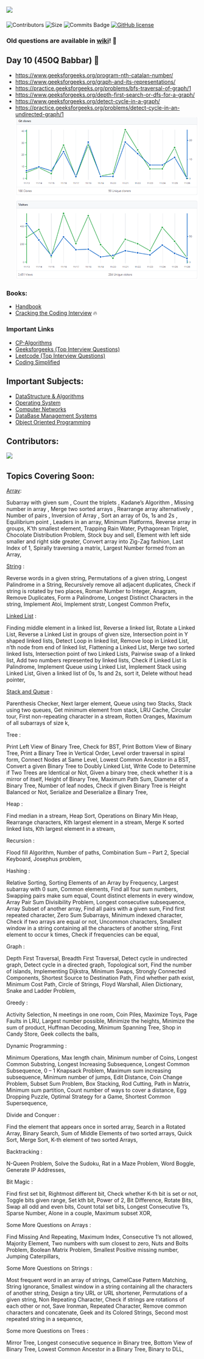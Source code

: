  
[<img src="https://img.shields.io/badge/WhatsApp-25D366?style=for-the-badge&logo=whatsapp&logoColor=white">](https://chat.whatsapp.com/F5CTKT3cFYY5Zn1TIT7CC4)
----------------------------------------------------------------------------------------------------------------

![Contributors](https://img.shields.io/github/contributors/Ratndeepk/Competitive-Programming)
![Size](https://img.shields.io/github/repo-size/Ratndeepk/Competitive-Programming)
![Commits Badge](https://badges.pufler.dev/commits/monthly/Ratndeepk)
[![GitHub license](https://img.shields.io/github/license/Naereen/StrapDown.js.svg)](https://github.com/Ratndeepk/Competitive-Programming/blob/master/LICENSE)

### Old questions are available in [wiki](https://github.com/Ratndeepk/Competitive-Programming/wiki)! 🐞

## Day 10 (450Q Babbar) 🚀
* https://www.geeksforgeeks.org/program-nth-catalan-number/
* https://www.geeksforgeeks.org/graph-and-its-representations/
* https://practice.geeksforgeeks.org/problems/bfs-traversal-of-graph/1
* https://www.geeksforgeeks.org/depth-first-search-or-dfs-for-a-graph/
* https://www.geeksforgeeks.org/detect-cycle-in-a-graph/
* https://practice.geeksforgeeks.org/problems/detect-cycle-in-an-undirected-graph/1
![alt text](https://github.com/Ratndeepk/Competitive-Programming/blob/master/img/traffic1.png?raw=true)
 ### Books:
* [Handbook](https://drive.google.com/file/d/1tii1TyA5ETd4LtzN9MGrCVl5s0PsUI_X/view)  
* [Cracking the Coding Interview](https://cin.ufpe.br/~fbma/Crack/Cracking%20the%20Coding%20Interview%20189%20Programming%20Questions%20and%20Solutions.pdf) 🔥
### Important Links
* [CP-Algorithms](https://cp-algorithms.com/) 
* [Geeksforgeeks (Top Interview Questions)](https://www.geeksforgeeks.org/must-do-coding-questions-for-companies-like-amazon-microsoft-adobe/) 
* [Leetcode (Top Interview Questions)](https://leetcode.com/explore/interview/card/top-interview-questions-hard/) 
* [Coding Simplified](https://thecodingsimplified.com/)

## Important Subjects:
* [DataStructure & Algorithms](https://ocw.mit.edu/courses/electrical-engineering-and-computer-science/6-046j-design-and-analysis-of-algorithms-spring-2015/index.htm)
* [Operating System](http://www.uobabylon.edu.iq/download/M.S%202013-2014/Operating_System_Concepts,_8th_Edition%5BA4%5D.pdf)
* [Computer Networks](http://index-of.es/Varios-2/Computer%20Networks%205th%20Edition.pdf)
* [DataBase Management Systems](http://pages.cs.wisc.edu/~dbbook/openAccess/thirdEdition/solutions/ans3ed-oddonly.pdf)
* [Object Oriented Programming](https://www.youtube.com/watch?v=-DP1i2ZU9gk&t=1084s&ab_channel=MITOpenCourseWare)
## Contributors: 
<a href="https://github.com/Ratndeepk/Competitive-Programming/graphs/contributors">
  <img src="https://contributors-img.web.app/image?repo=Ratndeepk/Competitive-Programming" /></a>  
  
    
## Topics Covering Soon:



[Array](https://github.com/Ratndeepk/Competitive-Programming/tree/master/array):

Subarray with given sum ,
Count the triplets ,
Kadane’s Algorithm ,
Missing number in array ,
Merge two sorted arrays ,
Rearrange array alternatively ,
Number of pairs ,
Inversion of Array ,
Sort an array of 0s, 1s and 2s ,
Equilibrium point ,
Leaders in an array,
Minimum Platforms,
Reverse array in groups,
K’th smallest element,
Trapping Rain Water,
Pythagorean Triplet,
Chocolate Distribution Problem,
Stock buy and sell,
Element with left side smaller and right side greater,
Convert array into Zig-Zag fashion,
Last Index of 1,
Spirally traversing a matrix,
Largest Number formed from an Array,

[String](https://github.com/Ratndeepk/Competitive-Programming/tree/master/string) :

Reverse words in a given string,
Permutations of a given string,
Longest Palindrome in a String,
Recursively remove all adjacent duplicates,
Check if string is rotated by two places,
Roman Number to Integer,
Anagram,
Remove Duplicates,
Form a Palindrome,
Longest Distinct Characters in the string,
Implement Atoi,
Implement strstr,
Longest Common Prefix,

[Linked List](https://github.com/Ratndeepk/Competitive-Programming/tree/master/linkedlist) :

Finding middle element in a linked list,
Reverse a linked list,
Rotate a Linked List,
Reverse a Linked List in groups of given size,
Intersection point in Y shaped linked lists,
Detect Loop in linked list,
Remove loop in Linked List,
n’th node from end of linked list,
Flattening a Linked List,
Merge two sorted linked lists,
Intersection point of two Linked Lists,
Pairwise swap of a linked list,
Add two numbers represented by linked lists,
Check if Linked List is Palindrome,
Implement Queue using Linked List,
Implement Stack using Linked List,
Given a linked list of 0s, 1s and 2s, sort it,
Delete without head pointer,

[Stack and Queue](https://github.com/Ratndeepk/Competitive-Programming/tree/master/linkedlist) :

Parenthesis Checker,
Next larger element,
Queue using two Stacks,
Stack using two queues,
Get minimum element from stack,
LRU Cache,
Circular tour,
First non-repeating character in a stream,
Rotten Oranges,
Maximum of all subarrays of size k,

Tree :

Print Left View of Binary Tree,
Check for BST,
Print Bottom View of Binary Tree,
Print a Binary Tree in Vertical Order,
Level order traversal in spiral form,
Connect Nodes at Same Level,
Lowest Common Ancestor in a BST,
Convert a given Binary Tree to Doubly Linked List,
Write Code to Determine if Two Trees are Identical or Not,
Given a binary tree, check whether it is a mirror of itself,
Height of Binary Tree,
Maximum Path Sum,
Diameter of a Binary Tree,
Number of leaf nodes,
Check if given Binary Tree is Height Balanced or Not,
Serialize and Deserialize a Binary Tree,

Heap :

Find median in a stream,
Heap Sort,
Operations on Binary Min Heap,
Rearrange characters,
Kth largest element in a stream,
Merge K sorted linked lists,
Kth largest element in a stream,

Recursion :



Flood fill Algorithm,
Number of paths,
Combination Sum – Part 2,
Special Keyboard,
Josephus problem,

Hashing :

Relative Sorting,
Sorting Elements of an Array by Frequency,
Largest subarray with 0 sum,
Common elements,
Find all four sum numbers,
Swapping pairs make sum equal,
Count distinct elements in every window,
Array Pair Sum Divisibility Problem,
Longest consecutive subsequence,
Array Subset of another array,
Find all pairs with a given sum,
Find first repeated character,
Zero Sum Subarrays,
Minimum indexed character,
Check if two arrays are equal or not,
Uncommon characters,
Smallest window in a string containing all the characters of another string,
First element to occur k times,
Check if frequencies can be equal,

Graph :

Depth First Traversal,
Breadth First Traversal,
Detect cycle in undirected graph,
Detect cycle in a directed graph,
Topological sort,
Find the number of islands,
Implementing Dijkstra,
Minimum Swaps,
Strongly Connected Components,
Shortest Source to Destination Path,
Find whether path exist,
Minimum Cost Path,
Circle of Strings,
Floyd Warshall,
Alien Dictionary,
Snake and Ladder Problem,

Greedy :

Activity Selection,
N meetings in one room,
Coin Piles,
Maximize Toys,
Page Faults in LRU,
Largest number possible,
Minimize the heights,
Minimize the sum of product,
Huffman Decoding,
Minimum Spanning Tree,
Shop in Candy Store,
Geek collects the balls,

Dynamic Programming :

Minimum Operations,
Max length chain,
Minimum number of Coins,
Longest Common Substring,
Longest Increasing Subsequence,
Longest Common Subsequence,
0 – 1 Knapsack Problem,
Maximum sum increasing subsequence,
Minimum number of jumps,
Edit Distance,
Coin Change Problem,
Subset Sum Problem,
Box Stacking,
Rod Cutting,
Path in Matrix,
Minimum sum partition,
Count number of ways to cover a distance,
Egg Dropping Puzzle,
Optimal Strategy for a Game,
Shortest Common Supersequence,

Divide and Conquer :

Find the element that appears once in sorted array,
Search in a Rotated Array,
Binary Search,
Sum of Middle Elements of two sorted arrays,
Quick Sort,
Merge Sort,
K-th element of two sorted Arrays,

Backtracking :

N-Queen Problem,
Solve the Sudoku,
Rat in a Maze Problem,
Word Boggle,
Generate IP Addresses,

Bit Magic :

Find first set bit,
Rightmost different bit,
Check whether K-th bit is set or not,
Toggle bits given range,
Set kth bit,
Power of 2,
Bit Difference,
Rotate Bits,
Swap all odd and even bits,
Count total set bits,
Longest Consecutive 1’s,
Sparse Number,
Alone in a couple,
Maximum subset XOR,

Some More Questions on Arrays :

Find Missing And Repeating,
Maximum Index,
Consecutive 1’s not allowed,
Majority Element,
Two numbers with sum closest to zero,
Nuts and Bolts Problem,
Boolean Matrix Problem,
Smallest Positive missing number,
Jumping Caterpillars,

Some More Questions on Strings :

Most frequent word in an array of strings,
CamelCase Pattern Matching,
String Ignorance,
Smallest window in a string containing all the characters of another string,
Design a tiny URL or URL shortener,
Permutations of a given string,
Non Repeating Character,
Check if strings are rotations of each other or not,
Save Ironman,
Repeated Character,
Remove common characters and concatenate,
Geek and its Colored Strings,
Second most repeated string in a sequence,

Some more Questions on Trees :

Mirror Tree,
Longest consecutive sequence in Binary tree,
Bottom View of Binary Tree,
Lowest Common Ancestor in a Binary Tree,
Binary to DLL,
